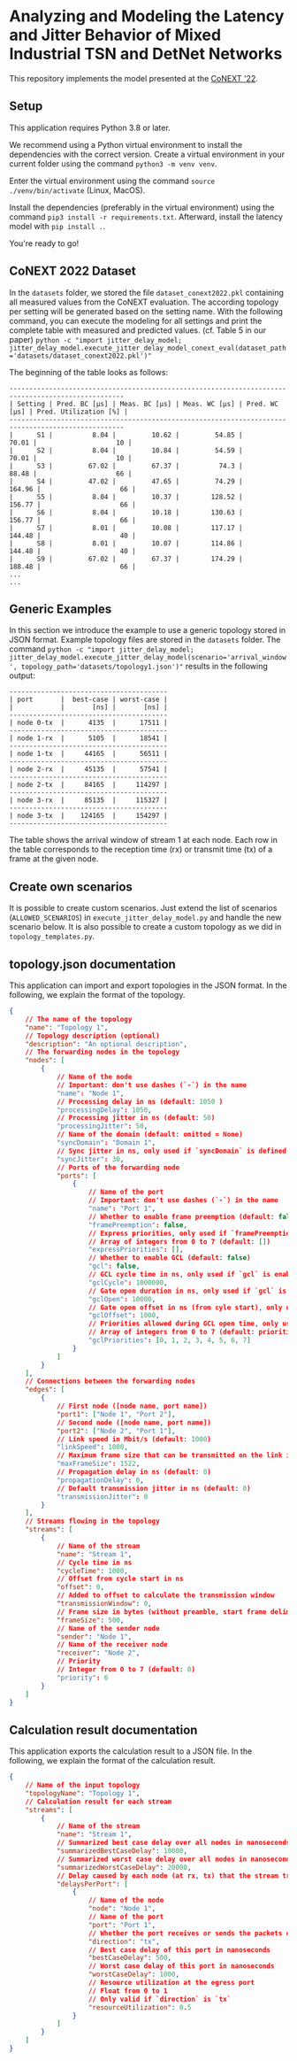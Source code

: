 # Analyzing and Modeling the Latency and Jitter Behavior of Mixed Industrial TSN and DetNet Networks
This repository implements the model presented at the [CoNEXT '22]().

## Setup
This application requires Python 3.8 or later.

We recommend using a Python virtual environment to install the dependencies with the correct version.
Create a virtual environment in your current folder using the command `python3 -m venv venv`.

Enter the virtual environment using the command `source ./venv/bin/activate` (Linux, MacOS).

Install the dependencies (preferably in the virtual environment) using the command `pip3 install -r requirements.txt`.
Afterward, install the latency model with `pip install .`.

You're ready to go!


## CoNEXT 2022 Dataset
In the `datasets` folder, we stored the file `dataset_conext2022.pkl` containing all measured values from the CoNEXT evaluation. The according topology per setting will be generated based on the setting name.
With the following command, you can execute the modeling for all settings and print the complete table with measured and predicted values. (cf. Table 5 in our paper)
`python -c "import jitter_delay_model; jitter_delay_model.execute_jitter_delay_model_conext_eval(dataset_path='datasets/dataset_conext2022.pkl')"`

The beginning of the table looks as follows:
```
---------------------------------------------------------------------------------------------------
| Setting | Pred. BC [µs] | Meas. BC [µs] | Meas. WC [µs] | Pred. WC [µs] | Pred. Utilization [%] |
---------------------------------------------------------------------------------------------------
|      S1 |          8.04 |         10.62 |         54.85 |         70.01 |                    10 |
|      S2 |          8.04 |         10.84 |         54.59 |         70.01 |                    10 |
|      S3 |         67.02 |         67.37 |          74.3 |         88.48 |                    66 |
|      S4 |         47.02 |         47.65 |         74.29 |        164.96 |                    66 |
|      S5 |          8.04 |         10.37 |        128.52 |        156.77 |                    66 |
|      S6 |          8.04 |         10.18 |        130.63 |        156.77 |                    66 |
|      S7 |          8.01 |         10.08 |        117.17 |        144.48 |                    40 |
|      S8 |          8.01 |         10.07 |        114.86 |        144.48 |                    40 |
|      S9 |         67.02 |         67.37 |        174.29 |        188.48 |                    66 |
...
...
```


## Generic Examples
In this section we introduce the example to use a generic topology stored in JSON format. Example topology files are stored in the `datasets` folder.
The command `python -c "import jitter_delay_model; jitter_delay_model.execute_jitter_delay_model(scenario='arrival_window', topology_path='datasets/topology1.json')"` results in the following output:

```
----------------------------------------
| port       |  best-case | worst-case |
|            |       [ns] |       [ns] |
----------------------------------------
| node 0-tx  |      4135  |      17511 |
----------------------------------------
| node 1-rx  |      5105  |      18541 |
----------------------------------------
| node 1-tx  |     44165  |      56511 |
----------------------------------------
| node 2-rx  |     45135  |      57541 |
----------------------------------------
| node 2-tx  |     84165  |     114297 |
----------------------------------------
| node 3-rx  |     85135  |     115327 |
----------------------------------------
| node 3-tx  |    124165  |     154297 |
----------------------------------------
```

The table shows the arrival window of stream 1 at each node.
Each row in the table corresponds to the reception time (rx) or transmit time (tx) of a frame at the given node.

## Create own scenarios
It is possible to create custom scenarios.
Just extend the list of scenarios (`ALLOWED_SCENARIOS`) in `execute_jitter_delay_model.py` and handle the new scenario below.
It is also possible to create a custom topology as we did in `topology_templates.py`.

## topology.json documentation
This application can import and export topologies in the JSON format.
In the following, we explain the format of the topology.

```json
{
    // The name of the topology
    "name": "Topology 1",
    // Topology description (optional)
    "description": "An optional description",
    // The forwarding nodes in the topology
    "nodes": [
        {
            // Name of the node
            // Important: don't use dashes (`-`) in the name
            "name": "Node 1",
            // Processing delay in ns (default: 1050 )
            "processingDelay": 1050,
            // Processing jitter in ns (default: 50)
            "processingJitter": 50,
            // Name of the domain (default: omitted = None)
            "syncDomain": "Domain 1",
            // Sync jitter in ns, only used if `syncDomain` is defined (default: 30)
            "syncJitter": 30,
            // Ports of the forwarding node
            "ports": [
                {
                    // Name of the port
                    // Important: don't use dashes (`-`) in the name
                    "name": "Port 1",
                    // Whether to enable frame preemption (default: false)
                    "framePreemption": false,
                    // Express priorities, only used if `framePreemption` is enabled
                    // Array of integers from 0 to 7 (default: [])
                    "expressPriorities": [],
                    // Whether to enable GCL (default: false)
                    "gcl": false,
                    // GCL cycle time in ns, only used if `gcl` is enabled (default: 1000000)
                    "gclCycle": 1000000,
                    // Gate open duration in ns, only used if `gcl` is enabled (default: 10000)
                    "gclOpen": 10000,
                    // Gate open offset in ns (from cyle start), only used if `gcl` is enabled (default: 1000)
                    "gclOffset": 1000,
                    // Priorities allowed during GCL open time, only used if `gcl` is enabled
                    // Array of integers from 0 to 7 (default: priorities 0 - 7)
                    "gclPriorities": [0, 1, 2, 3, 4, 5, 6, 7]
                }
            ]
        }
    ],
    // Connections between the forwarding nodes
    "edges": [
        {
            // First node ([node name, port name])
            "port1": ["Node 1", "Port 2"],
            // Second node ([node name, port name])
            "port2": ["Node 2", "Port 1"],
            // Link speed in Mbit/s (default: 1000)
            "linkSpeed": 1000,
            // Maximum frame size that can be transmitted on the link in bytes (default: 1522)
            "maxFrameSize": 1522,
            // Propagation delay in ns (default: 0)
            "propagationDelay": 0,
            // Default transmission jitter in ns (default: 0)
            "transmissionJitter": 0
        }
    ],
    // Streams flowing in the topology
    "streams": [
        {
            // Name of the stream
            "name": "Stream 1",
            // Cycle time in ns
            "cycleTime": 1000,
            // Offset from cycle start in ns
            "offset": 0,
            // Added to offset to calculate the transmission window
            "transmissionWindow": 0,
            // Frame size in bytes (without preamble, start frame delimiter, and interpacket gap)
            "frameSize": 500,
            // Name of the sender node
            "sender": "Node 1",
            // Name of the receiver node
            "receiver": "Node 2",
            // Priority
            // Integer from 0 to 7 (default: 0)
            "priority": 6
        }
    ]
}
```

## Calculation result documentation
This application exports the calculation result to a JSON file.
In the following, we explain the format of the calculation result.

```json
{
    // Name of the input topology
    "topologyName": "Topology 1",
    // Calculation result for each stream
    "streams": [
        {
            // Name of the stream
            "name": "Stream 1",
            // Summarized best case delay over all nodes in nanoseconds
            "summarizedBestCaseDelay": 10000,
            // Summarized worst case delay over all nodes in nanoseconds
            "summarizedWorstCaseDelay": 20000,
            // Delay caused by each node (at rx, tx) that the stream traverses
            "delaysPerPort": [
                {
                    // Name of the node
                    "node": "Node 1",
                    // Name of the port
                    "port": "Port 1",
                    // Whether the port receives or sends the packets of the stream (`rx` or `tx`)
                    "direction": "tx",
                    // Best case delay of this port in nanoseconds
                    "bestCaseDelay": 500,
                    // Worst case delay of this port in nanoseconds
                    "worstCaseDelay": 1000,
                    // Resource utilization at the egress port
                    // Float from 0 to 1
                    // Only valid if `direction` is `tx`
                    "resourceUtilization": 0.5
                }
            ]
        }
    ]
}
```
